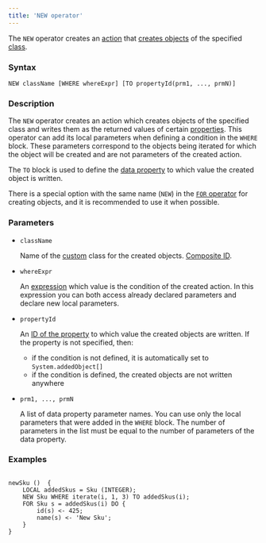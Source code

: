 ```yaml
---
title: 'NEW operator'
---
```


The `NEW` operator creates an [action](Actions.md) that [creates objects](New_object_NEW_.md) of the specified [class](Classes.md).

### Syntax

    NEW className [WHERE whereExpr] [TO propertyId(prm1, ..., prmN)]

### Description

The `NEW` operator creates an action which creates objects of the specified class and writes them as the returned values of certain [properties](Properties.md). This operator can add its local parameters when defining a condition in the `WHERE` block. These parameters correspond to the objects being iterated for which the object will be created and are not parameters of the created action. 

The `TO` block is used to define the [data property](Data_properties_DATA_.md) to which value the created object is written. 

There is a special option with the same name (`NEW`) in the [`FOR` operator](FOR_operator.md) for creating objects, and it is recommended to use it when possible.

### Parameters

- `className`

    Name of the [custom](User_classes.md) class for the created objects. [Composite ID](IDs.md#cid-broken).

- `whereExpr`

    An [expression](Expression.md) which value is the condition of the created action. In this expression you can both access already declared parameters and declare new local parameters.

- `propertyId`

    An [ID of the property](IDs.md#propertyid-broken) to which value the created objects are written. If the property is not specified, then:

    - if the condition is not defined, it is automatically set to  `System.addedObject[]`
    - if the condition is defined, the created objects are not written anywhere

- `prm1, ..., prmN`

    A list of data property parameter names. You can use only the local parameters that were added in the `WHERE` block. The number of parameters in the list must be equal to the number of parameters of the data property. 

### Examples

```lsf

newSku ()  {
    LOCAL addedSkus = Sku (INTEGER);
    NEW Sku WHERE iterate(i, 1, 3) TO addedSkus(i);
    FOR Sku s = addedSkus(i) DO {
        id(s) <- 425;
        name(s) <- 'New Sku';
    }
}
```
